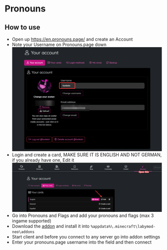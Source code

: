 # Pronouns

## How to use

- Open up https://en.pronouns.page/ and create an Account
- Note your Username on Pronouns.page down ![img_1.png](img_1.png)
- Login and create a card, MAKE SURE IT IS ENGLISH AND NOT GERMAN, if you already have one, Edit it ![img.png](img.png)
- Go into Pronouns and Flags and add your pronouns and flags (max 3 ingame supported)
- Download the [addon](https://github.com/HerXayah/pronound-addon/releases/download/1.0.2/PronounsAddon.jar) and install it into `%appdata%\.minecraft\labymod-neo\addons`
- Start client and before you connect to any server go into addon settings
- Enter your pronouns.page username into the field and then connect